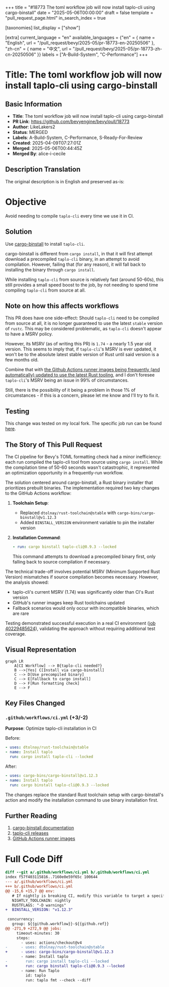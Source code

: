 +++
title = "#18773 The toml workflow job will now install taplo-cli using cargo-binstall"
date = "2025-05-06T00:00:00"
draft = false
template = "pull_request_page.html"
in_search_index = true

[taxonomies]
list_display = ["show"]

[extra]
current_language = "en"
available_languages = {"en" = { name = "English", url = "/pull_request/bevy/2025-05/pr-18773-en-20250506" }, "zh-cn" = { name = "中文", url = "/pull_request/bevy/2025-05/pr-18773-zh-cn-20250506" }}
labels = ["A-Build-System", "C-Performance"]
+++

# Title: The toml workflow job will now install taplo-cli using cargo-binstall

## Basic Information
- **Title**: The toml workflow job will now install taplo-cli using cargo-binstall
- **PR Link**: https://github.com/bevyengine/bevy/pull/18773
- **Author**: LikeLakers2
- **Status**: MERGED
- **Labels**: A-Build-System, C-Performance, S-Ready-For-Review
- **Created**: 2025-04-09T07:27:01Z
- **Merged**: 2025-05-06T00:44:45Z
- **Merged By**: alice-i-cecile

## Description Translation
The original description is in English and preserved as-is:

# Objective
Avoid needing to compile `taplo-cli` every time we use it in CI.

## Solution
Use [cargo-binstall](https://github.com/cargo-bins/cargo-binstall) to install `taplo-cli`.

cargo-binstall is different from `cargo install`, in that it will first attempt download a precompiled `taplo-cli` binary, in an attempt to avoid compilation. However, failing that (for any reason), it will fall back to installing the binary through `cargo install`.

While installing `taplo-cli` from source is relatively fast (around 50-60s), this still provides a small speed boost to the job, by not needing to spend time compiling `taplo-cli` from source at all.

## Note on how this affects workflows
This PR does have one side-effect: Should `taplo-cli` need to be compiled from source at all, it is no longer guaranteed to use the latest `stable` version of `rustc`. This may be considered problematic, as `taplo-cli` doesn't appear to have a MSRV policy.

However, its MSRV (as of writing this PR) is `1.74` - a nearly 1.5 year old version. This seems to imply that, if `taplo-cli`'s MSRV is ever updated, it won't be to the absolute latest stable version of Rust until said version is a few months old.

Combine that with [the Github Actions runner images being frequently (and automatically) updated to use the latest Rust tooling](https://github.com/actions/runner-images/pull/11957), and I don't foresee `taplo-cli`'s MSRV being an issue in 99% of circumstances.

Still, there is the possibility of it being a problem in those 1% of circumstances - if this is a concern, please let me know and I'll try to fix it.

## Testing

This change was tested on my local fork. The specific job run can be found [here](https://github.com/LikeLakers2/bevy/actions/runs/14350945588/job/40229485624).

## The Story of This Pull Request

The CI pipeline for Bevy's TOML formatting check had a minor inefficiency: each run compiled the taplo-cli tool from source using `cargo install`. While the compilation time of 50-60 seconds wasn't catastrophic, it represented an optimization opportunity in a frequently-run workflow.

The solution centered around cargo-binstall, a Rust binary installer that prioritizes prebuilt binaries. The implementation required two key changes to the GitHub Actions workflow:

1. **Toolchain Setup**:
   - Replaced `dtolnay/rust-toolchain@stable` with `cargo-bins/cargo-binstall@v1.12.3`
   - Added `BINSTALL_VERSION` environment variable to pin the installer version

2. **Installation Command**:
   ```yaml
   - run: cargo binstall taplo-cli@0.9.3 --locked
   ```
   This command attempts to download a precompiled binary first, only falling back to source compilation if necessary.

The technical trade-off involves potential MSRV (Minimum Supported Rust Version) mismatches if source compilation becomes necessary. However, the analysis showed:
- taplo-cli's current MSRV (1.74) was significantly older than CI's Rust version
- GitHub's runner images keep Rust toolchains updated
- Fallback scenarios would only occur with incompatible binaries, which are rare

Testing demonstrated successful execution in a real CI environment ([job 40229485624](https://github.com/LikeLakers2/bevy/actions/runs/14350945588/job/40229485624)), validating the approach without requiring additional test coverage.

## Visual Representation

```mermaid
graph LR
    A[CI Workflow] --> B{taplo-cli needed?}
    B -->|Yes| C[Install via cargo-binstall]
    C --> D[Use precompiled binary]
    C --> E[Fallback to cargo install]
    D --> F[Run formatting check]
    E --> F
```

## Key Files Changed

### `.github/workflows/ci.yml` (+3/-2)
**Purpose**: Optimize taplo-cli installation in CI

Before:
```yaml
- uses: dtolnay/rust-toolchain@stable
- name: Install taplo
  run: cargo install taplo-cli --locked
```

After:
```yaml
- uses: cargo-bins/cargo-binstall@v1.12.3
- name: Install taplo
  run: cargo binstall taplo-cli@0.9.3 --locked
```

The changes replace the standard Rust toolchain setup with cargo-binstall's action and modify the installation command to use binary installation first.

## Further Reading
1. [cargo-binstall documentation](https://github.com/cargo-bins/cargo-binstall)
2. [taplo-cli releases](https://github.com/tamasfe/taplo/releases)
3. [GitHub Actions runner images](https://github.com/actions/runner-images)

# Full Code Diff
```diff
diff --git a/.github/workflows/ci.yml b/.github/workflows/ci.yml
index f57f403115816..7160e0e59f65c 100644
--- a/.github/workflows/ci.yml
+++ b/.github/workflows/ci.yml
@@ -15,6 +15,7 @@ env:
   # If nightly is breaking CI, modify this variable to target a specific nightly version.
   NIGHTLY_TOOLCHAIN: nightly
   RUSTFLAGS: "-D warnings"
+  BINSTALL_VERSION: "v1.12.3"
 
 concurrency:
   group: ${{github.workflow}}-${{github.ref}}
@@ -271,9 +272,9 @@ jobs:
     timeout-minutes: 30
     steps:
       - uses: actions/checkout@v4
-      - uses: dtolnay/rust-toolchain@stable
+      - uses: cargo-bins/cargo-binstall@v1.12.3
       - name: Install taplo
-        run: cargo install taplo-cli --locked
+        run: cargo binstall taplo-cli@0.9.3 --locked
       - name: Run Taplo
         id: taplo
         run: taplo fmt --check --diff
```